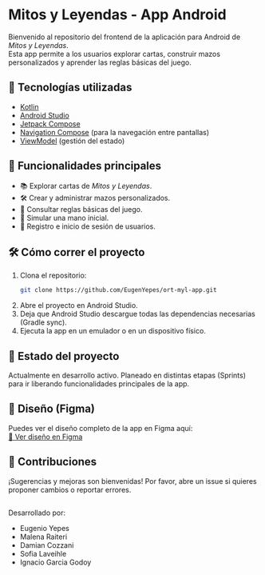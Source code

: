 # Mitos y Leyendas - App Android

Bienvenido al repositorio del frontend de la aplicación para Android de *Mitos y Leyendas*.  
Esta app permite a los usuarios explorar cartas, construir mazos personalizados y aprender las reglas básicas del juego.

## 📱 Tecnologías utilizadas

- [Kotlin](https://kotlinlang.org/)
- [Android Studio](https://developer.android.com/studio)
- [Jetpack Compose](https://developer.android.com/jetpack/compose)
- [Navigation Compose](https://developer.android.com/jetpack/compose/navigation) (para la navegación entre pantallas)
- [ViewModel](https://developer.android.com/topic/libraries/architecture/viewmodel) (gestión del estado)

## 🚀 Funcionalidades principales

- 📚 Explorar cartas de *Mitos y Leyendas*.
- 🛠️ Crear y administrar mazos personalizados.
- 📖 Consultar reglas básicas del juego.
- 🎲 Simular una mano inicial.
- 🔐 Registro e inicio de sesión de usuarios.

## 🛠️ Cómo correr el proyecto

1. Clona el repositorio:
   ```bash
   git clone https://github.com/EugenYepes/ort-myl-app.git
2. Abre el proyecto en Android Studio.
3. Deja que Android Studio descargue todas las dependencias necesarias (Gradle sync).
4. Ejecuta la app en un emulador o en un dispositivo físico.

## 📄 Estado del proyecto

Actualmente en desarrollo activo.
Planeado en distintas etapas (Sprints) para ir liberando funcionalidades principales de la app.

## 🎨 Diseño (Figma)
Puedes ver el diseño completo de la app en Figma aquí:  
[🔗 Ver diseño en Figma](https://www.figma.com/design/vXUOJe0Nt56AKKzXVSPJPD/Mitos-y-Leyendas-APP?m=auto&t=uqhI1ymXEnLScWUX-1)

## 💬 Contribuciones
¡Sugerencias y mejoras son bienvenidas!
Por favor, abre un issue si quieres proponer cambios o reportar errores.

##

Desarrollado por: 
- Eugenio Yepes
- Malena Raiteri
- Damian Cozzani
- Sofia Laveihle
- Ignacio Garcia Godoy
